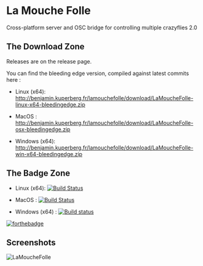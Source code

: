 # La Mouche Folle
Cross-platform server and OSC bridge for controlling multiple crazyflies 2.0

## The Download Zone

Releases are on the release page.

You can find the bleeding edge version, compiled against latest commits here :

- Linux (x64):  http://benjamin.kuperberg.fr/lamouchefolle/download/LaMoucheFolle-linux-x64-bleedingedge.zip

- MacOS :  http://benjamin.kuperberg.fr/lamouchefolle/download/LaMoucheFolle-osx-bleedingedge.zip
 
- Windows (x64):  http://benjamin.kuperberg.fr/lamouchefolle/download/LaMoucheFolle-win-x64-bleedingedge.zip

## The Badge Zone

- Linux (x64):  [![Build Status](https://travis-matrix-badges.herokuapp.com/repos/benkuper/LaMoucheFolle/branches/master/2)](https://travis-ci.org/benkuper/LaMoucheFolle)

- MacOS : [![Build Status](https://travis-matrix-badges.herokuapp.com/repos/benkuper/LaMoucheFolle/branches/master/1)](https://travis-ci.org/benkuper/LaMoucheFolle)

- Windows (x64) : [![Build status](https://ci.appveyor.com/api/projects/status/34kjvafxyv9o71nr?svg=true)](https://ci.appveyor.com/project/benkuper/lamouchefolle)

[![forthebadge](http://forthebadge.com/images/badges/gluten-free.svg)](http://forthebadge.com)

## Screenshots

![LaMoucheFolle](http://benjamin.kuperberg.fr/download/lamouchefoll.png)
